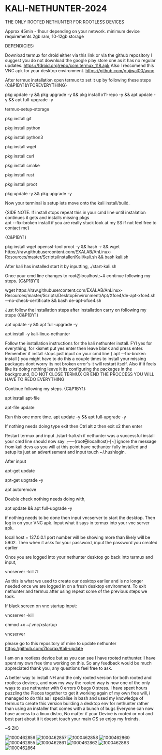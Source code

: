 # KALI-NETHUNTER-2024
THE ONLY ROOTED NETHUNTER FOR ROOTLESS DEVICES

Approx 45min - 1hour depending on your network. minimum device requirements 2gb ram, 10-12gb storage

DEPENDICIES:

Download termux for droid either via this link or via the github repository I suggest you do not download the google play store one as it has no regular updates. https://fdroid.org/repo/com.termux_118.apk 
Also I reccomend this VNC apk for your desktop environment.
https://github.com/gujjwal00/avnc

After termux installation open termux to set it up by following these steps 
{C&P1BY1&YFOREVERYTHING} 

pkg update -y && pkg upgrade -y && pkg install x11-repo -y && apt update -y && apt full-upgrade -y 

termux-setup-storage 

pkg install git

pkg install python 

pkg install python3

pkg install wget 

pkg install curl

pkg install cmake

pkg install rust

pkg install proot

pkg update -y && pkg upgrade -y

Now your terminal is setup lets move onto the kali install/build.

{SIDE NOTE.
If install stops repeat this in your cmd line until instalation continues it gets and installs missing pkgs  
apt --fix-broken install 
if you are really stuck look at my SS if not feel free to contact me}

{C&P1BY1}

pkg install wget openssl-tool proot -y && hash -r && wget https://<i></i>raw.githubusercontent.com/EXALAB/AnLinux-Resources/master/Scripts/Installer/Kali/kali.sh && bash kali.sh

After kali has installed start it by inputting,
./start-kali.sh

Once your cmd line changes to root@localhost:~# continue following my steps.
{C&P1BY1}

wget https://<i></i>raw.githubusercontent.com/EXALAB/AnLinux-Resources/master/Scripts/DesktopEnvironment/Apt/Xfce4/de-apt-xfce4.sh --no-check-certificate && bash de-apt-xfce4.sh

Just follow the installation steps after installation carry on following my steps
{C&P1BY1}

apt update -y && apt full-upgrade -y 

apt install -y kali-linux-nethunter 

Follow the installation instructions for the kali nethunter install. FYI yes for everything, for kismet put yes enter then leave blank and press enter. Remember if install stops just input on your cmd line 
{ apt --fix-broken install } you might have to do this a couple times to install your missing packages dont worry its not broken error's it will restart itself. Also if it feels like its doing nothing leave it its configuring the packages in the background, DO NOT CLOSE TERMUX OR END THE PROCCESS YOU WILL HAVE TO REDO EVERYTHING 

Continue following my steps.
{C&P1BY1}:

apt install apt-file

apt-file update

Run this one more time.
apt update -y && apt full-upgrade -y 

If nothing needs doing type exit then Ctrl alt z then exit x2 then enter

Restart termux and input ./start-kali.sh if nethunter was a successful install your cmd line should now say ┌──(root㉿localhost)-[~] ignore the message from kali devs as you will at this point have nethunter fully installed and setup its just an advertisement and input touch ~/.hushlogin. 

After input 

apt-get update

apt-get upgrade -y

apt autoremove

Double check nothing needs doing with,

apt update && apt full-upgrade -y 

if nothing needs to be done then input vncserver to start the desktop. Then log in on your VNC apk. Input what it says in termux into your vnc server apk.

local host = 127.0.0.1 port number will be showing more than likely will be 5902.
Then when it asks for your password, input the password you created earlier

Once you are logged into your nethunter desktop go back into termux and input, 

vncserver -kill :1 

As this is what we used to create our desktop earlier and is no longer needed once we are logged in on a fresh desktop environment. To exit nethunter and termux after using repeat some of the previous steps we took.

If black screen on vnc startup input:

vncserver -kill

chmod +x ~/.vnc/xstartup 

vncserver 

please go to this repository of mine to update nethunter 
https://github.com/Zlocrax/Kali-update

I am on a rootless device but as you can see I have rooted nethunter. I have spent my own free time working on this. So any feedback would be much appreciated thank you, any questions feel free to ask.

A better way to install NH and the only rooted version for both rooted and rootless devices, and now my way the rooted way is now one of the only ways to use nethunter with 0 errors 0 bugs 0 stress. I have spent hours puzzling the Pieces together to get it working again of my own free will, i managed to do this as i specialise in bash and used my knowledge of termux to create this version building a desktop env for nethunter rather than using an installer that comes with a bunch of bugs Everyone can now have access to a linux distro, No matter if your Device is rooted or not and best part about it it doesnt touch your main OS so enjoy my freinds.

~$ ZłO

![1000462856](https://github.com/user-attachments/assets/f74e8b29-a1af-45ec-8e9f-13fbfb04f92e)
![1000462857](https://github.com/user-attachments/assets/ff96bb37-c2e7-4af3-b7a6-0582b77e5606)
![1000462858](https://github.com/user-attachments/assets/88c50b30-eb34-4308-a5a7-498da84b6049)
![1000462860](https://github.com/user-attachments/assets/32ecc025-9c95-4d9b-9815-25c4264b4477)
![1000462855](https://github.com/user-attachments/assets/82163e61-a811-4ec2-9799-b036e1b5c9b1)
![1000462861](https://github.com/user-attachments/assets/9a98edde-c1e6-49bf-ac85-6951a33733c8)
![1000462862](https://github.com/user-attachments/assets/a770727a-3888-4dfb-b5d3-a89f2a93e079)
![1000462863](https://github.com/user-attachments/assets/99960030-d1a4-4a2e-a79c-ef21bce06956)
![1000462864](https://github.com/user-attachments/assets/e556e0a8-8983-483c-8843-7d7d830195ec)

